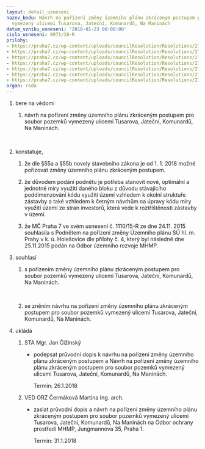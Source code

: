 ```yaml
---
layout: detail_usneseni
nazev_bodu: Návrh na pořízení změny územního plánu zkráceným postupem pro soubor pozemků
  vymezený ulicemi Tusarova, Jateční, Komunardů, Na Maninách
datum_vzniku_usneseni: '2018-01-23 00:00:00'
cislo_usneseni: 0071/18-R
prilohy:
- https://praha7.cz/wp-content/uploads/councilResolution/Resolutions/27187/export/c1_duvodova_zprava~319388.doc
- https://praha7.cz/wp-content/uploads/councilResolution/Resolutions/27187/export/richtr~319387.doc
- https://praha7.cz/wp-content/uploads/councilResolution/Resolutions/27187/export/c3_informaceomoznostizkracenehopostupu~319386.pdf
- https://praha7.cz/wp-content/uploads/councilResolution/Resolutions/27187/export/c4_Podnetnaporizeniuzemnihoplanu~319385.pdf
- https://praha7.cz/wp-content/uploads/councilResolution/Resolutions/27187/export/c5_usnesenirmc2015112411090037~319384.doc
- https://praha7.cz/wp-content/uploads/councilResolution/Resolutions/27187/export/c6_formular_podnet_na_zmenu_UP_zkraceny_postupblokkomunardutusarova~319383.doc
- https://praha7.cz/wp-content/uploads/councilResolution/Resolutions/27187/export/export~320143.pdf
organ: rada
---
```

<OL class=urzList_view id=urzList>
<LI class=urzClass1><SPAN name="1">bere na vědomí</SPAN> 
<OL class=urzOlClass>
<LI class=urzClass2 style="TEXT-ALIGN: left"><SPAN>
<P>návrh na pořízení změny územního plánu zkráceným postupem pro soubor pozemků vymezený ulicemi Tusarova, Jateční, Komunardů, Na Maninách.</P>
<P>﻿﻿</P></SPAN></LI></OL></LI>
<LI class=urzClass1><SPAN name="50">konstatuje,</SPAN> 
<OL class=urzOlClass>
<LI class=urzClass2 style="TEXT-ALIGN: left"><SPAN>
<P>že dle §55a a §55b novely stavebního zákona je od 1. 1. 2018 možné pořizovat změny územního plánu zkráceným postupem.<BR></P></SPAN></LI>
<LI class=urzClass2 style="TEXT-ALIGN: left"><SPAN>
<P>že důvodem podání podnětu je potřeba stanovit nové, optimální a jednotné míry využití daného bloku z důvodu stávajícího poddimenzování kódu využití území vzhledem k okolní struktuře zástavby a také vzhledem k četným návrhům na úpravy kódu míry využití území ze stran investorů, která vede k roztříštěnosti zástavby v území.</P></SPAN></LI>
<LI class=urzClass2 style="TEXT-ALIGN: left"><SPAN>
<P>že MČ Praha 7 ve svém usnesení č. 1110/15-R ze dne 24.11. 2015 souhlasila s Podnětem na pořízení změny Územního plánu SÚ hl. m. Prahy v k. ú. Holešovice dle přílohy č. 4, který byl následně dne 25.11.2015 podán na Odbor územního rozvoje MHMP.<BR></P></SPAN></LI></OL></LI>
<LI class=urzClass1><SPAN name="26">souhlasí</SPAN> 
<OL class=urzOlClass>
<LI class=urzClass2 style="TEXT-ALIGN: left"><SPAN>
<P>s pořízením změny územního plánu zkráceným postupem pro soubor pozemků vymezený ulicemi Tusarova, Jateční, Komunardů, Na Maninách.</P>
<P>﻿﻿</P></SPAN></LI>
<LI class=urzClass2 style="TEXT-ALIGN: left"><SPAN>
<P>se zněním návrhu na pořízení změny územního plánu zkráceným postupem pro soubor pozemků vymezený ulicemi Tusarova, Jateční, Komunardů, Na Maninách.<BR></P></SPAN></LI></OL></LI>
<LI class=urzClass1 id=urzUkoly><SPAN name="1">ukládá</SPAN>
<OL class=urzOlClass>
<LI class=urzClass2><SPAN>
<P>STA Mgr. Jan Čižinský</P></SPAN>
<UL class=urzUlClass>
<LI class=urzClass3><SPAN>
<P>podepsat průvodní dopis k návrhu na pořízení změny územního plánu zkráceným postupem a Návrh na pořízení změny územního plánu zkráceným postupem pro soubor pozemků vymezený ulicemi Tusarova, Jateční, Komunardů, Na Maninách.</P></SPAN><SPAN class=urzUkolTermin>Termín:&nbsp;26.1.2018</SPAN></LI></UL></LI>
<LI class=urzClass2><SPAN>
<P>VED ORZ Čermáková Martina Ing. arch.</P></SPAN>
<UL class=urzUlClass>
<LI class=urzClass3><SPAN>
<P>zaslat průvodní dopis a návrh na pořízení změny územního plánu zkráceným postupem pro soubor pozemků vymezený ulicemi Tusarova, Jateční, Komunardů, Na Maninách na Odbor ochrany prostředí MHMP, Jungmannova 35, Praha 1.</P></SPAN><SPAN class=urzUkolTermin>Termín:&nbsp;31.1.2018</SPAN></LI></UL></LI></OL></LI></OL>